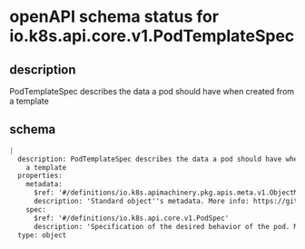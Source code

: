 # openAPI schema status for io.k8s.api.core.v1.PodTemplateSpec

## description

PodTemplateSpec describes the data a pod should have when created from a template

## schema

```yaml
|
  description: PodTemplateSpec describes the data a pod should have when created from
    a template
  properties:
    metadata:
      $ref: '#/definitions/io.k8s.apimachinery.pkg.apis.meta.v1.ObjectMeta'
      description: 'Standard object''s metadata. More info: https://git.k8s.io/community/contributors/devel/sig-architecture/api-conventions.md#metadata'
    spec:
      $ref: '#/definitions/io.k8s.api.core.v1.PodSpec'
      description: 'Specification of the desired behavior of the pod. More info: https://git.k8s.io/community/contributors/devel/sig-architecture/api-conventions.md#spec-and-status'
  type: object

```
